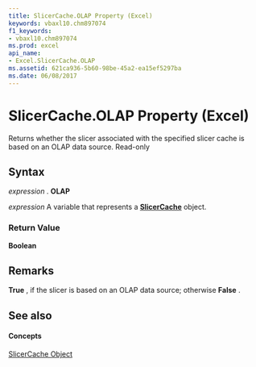 ```yaml
---
title: SlicerCache.OLAP Property (Excel)
keywords: vbaxl10.chm897074
f1_keywords:
- vbaxl10.chm897074
ms.prod: excel
api_name:
- Excel.SlicerCache.OLAP
ms.assetid: 621ca936-5b60-98be-45a2-ea15ef5297ba
ms.date: 06/08/2017
---
```



# SlicerCache.OLAP Property (Excel)

Returns whether the slicer associated with the specified slicer cache is based on an OLAP data source. Read-only


## Syntax

 _expression_ . **OLAP**

 _expression_ A variable that represents a **[SlicerCache](Excel.SlicerCache.md)** object.


### Return Value

 **Boolean**


## Remarks

 **True** , if the slicer is based on an OLAP data source; otherwise **False** .


## See also


#### Concepts


[SlicerCache Object](Excel.SlicerCache.md)

